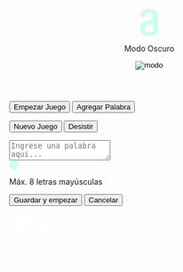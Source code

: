 <!DOCTYPE html>
<html lang="es">

<head>
  <meta charset="UTF-8" />
  <meta http-equiv="X-UA-Compatible" content="IE=edge" />
  <meta name="viewport" content="width=device-width, initial-scale=1.0" />
  <link rel="shortcut icon" href="logo.png" type="image/x-icon" />
  <link rel="preconnect" href="https://fonts.googleapis.com" />
  <link rel="preconnect" href="https://fonts.gstatic.com" crossorigin />
  <link href="https://fonts.googleapis.com/css2?family=Press+Start+2P&display=swap" rel="stylesheet" />
  <link href="https://fonts.googleapis.com/css2?family=Inter:wght@100;200;300;400;500;600;700;800;900&display=swap"
    rel="stylesheet" />
  <link rel="stylesheet" href="reset.css" />
  <link rel="stylesheet" href="estilos.css" />
  <title>Juego del ahorcado</title>
  
</head>

<body>
  <header>
    <div class="contenedor">
      <div class="header">
        <svg width="32" height="48" viewBox="0 0 32 48" fill="none" xmlns="http://www.w3.org/2000/svg">
          <path id="logo" fill-rule="evenodd" clip-rule="evenodd"
            d="M23.3958 23.6529C23.3524 23.9311 23.2466 24.1959 23.0863 24.4275C22.926 24.659 22.7154 24.8512 22.4703 24.9898C21.9766 25.3086 21.5447 25.468 21.1077 25.6274C20.177 25.9488 19.1974 26.2702 18.1613 26.643C17.0687 27.0157 16.0891 27.3885 15.215 27.6585C14.1249 28.0313 13.0888 28.3526 12.1041 28.7254C11.3633 29.0425 10.6674 29.4556 10.0345 29.9544C9.44584 30.4877 8.93212 31.0983 8.50734 31.7695C8.07027 32.515 7.79518 33.4766 7.79518 34.5975C7.79518 36.842 8.34022 38.5491 9.43289 39.6161C10.523 40.7396 12.5438 41.2718 15.5389 41.2718C18.5933 41.2718 20.6655 40.6856 21.7607 39.5107C22.8482 38.3357 23.3932 36.6826 23.3932 34.5487V23.6529H23.3958ZM15.5415 0C20.8891 0 24.815 1.01553 27.3217 3.09802C29.831 5.12908 31.0856 7.74119 31.0856 10.8366V37.2148C31.0856 38.2817 30.8696 39.4567 30.4891 40.737C30.1035 42.0225 29.3425 43.1949 28.1418 44.2592C26.9977 45.3313 25.4166 46.2389 23.3984 46.933C21.3802 47.6272 18.7629 48 15.5441 48C12.3304 48 9.70798 47.6272 7.69234 46.933C5.6767 46.2389 4.09298 45.3313 2.9489 44.2592C1.8846 43.3001 1.07834 42.089 0.604178 40.737C0.218532 39.4592 0 38.2843 0 37.2174V33.001C0 30.7565 0.599036 28.674 1.79968 26.8563C3.00032 24.9898 4.68945 23.7095 6.8722 22.9073C7.96229 22.5345 9.21693 22.1618 10.6335 21.681C12.0527 21.1976 13.3588 20.7169 14.6699 20.2927C15.9811 19.8633 17.1252 19.434 18.1048 19.0586C18.6959 18.8221 19.2963 18.6094 19.9044 18.421L20.8866 17.9402C21.2722 17.7268 21.6501 17.4055 22.0332 16.9787C22.4137 16.5545 22.7402 16.0737 23.0153 15.5389C23.306 14.9599 23.4557 14.3203 23.4524 13.6724V11.9627C23.4564 11.3361 23.3249 10.716 23.0667 10.145C22.8508 9.5023 22.4137 8.91612 21.8147 8.38393C21.2156 7.84917 20.3955 7.42239 19.416 7.09845C18.4338 6.78222 17.1278 6.62025 15.6521 6.62025C12.5977 6.62025 10.5795 7.21157 9.48945 8.43535C8.5639 9.50488 8.01885 10.8392 7.91087 12.3329C7.91087 12.6543 7.63835 12.8677 7.30927 12.8677L0.658168 12.9757C0.500177 12.9764 0.348309 12.9146 0.235632 12.8039C0.122956 12.6931 0.0585941 12.5423 0.0565613 12.3844V10.8418C0.0565613 9.3429 0.331655 7.95458 0.930691 6.62025C1.5323 5.28334 2.46042 4.16497 3.71248 3.20086C4.96711 2.24189 6.60482 1.44231 8.56647 0.907552C10.4767 0.26481 12.8214 0 15.5466 0H15.5415Z"
            fill="#C7FFED" />
        </svg>
        <div class="modo">
          <p id="text_modo">Modo Oscuro</p>
          <input id="modo" type="image" src="modooscuro.jpg" alt="modo"/>
        </div>
      </div>
    </div>
  </header>
  <main>
    <div class="contenedor main">
      <div id="menu" class="menu">
        <form class="btns_menu">
          <input id="start" class="btn btn-primary" type="button" value="Empezar Juego" />
          <input id="add" class="btn btn-secondary" type="button" value="Agregar Palabra" />
        </form>
      </div>
      <div id="juego" class="no-display">
        <div class="state-nodisplay"></div>
        <canvas class="ahorcado" width="355" height="354"></canvas>
        <div class="correctas"></div>
        <div class="incorrectas"></div>
        <div class="teclado">
          <div class="fila1"></div>
          <div class="fila2"></div>
          <div class="fila3"></div>
        </div>
        <form class="btns_juego">
          <input id="new" class="btn btn-primary" type="button" value="Nuevo Juego" />
          <input id="des" class="btn btn-secondary" type="button" value="Desistir" />
        </form>
      </div>
      <div id="addWord" class="no-display">
        <form class="addWord_form">
          <textarea name="text_in_area" id="texto" placeholder="Ingrese una palabra aqui..." required></textarea>
          <div class="info">
            <svg width="16" height="16" viewBox="0 0 16 16" fill="none" xmlns="http://www.w3.org/2000/svg">
              <path id="exclamacion"
                d="M16 8C16 10.1217 15.1571 12.1566 13.6569 13.6569C12.1566 15.1571 10.1217 16 8 16C5.87827 16 3.84344 15.1571 2.34315 13.6569C0.842855 12.1566 0 10.1217 0 8C0 5.87827 0.842855 3.84344 2.34315 2.34315C3.84344 0.842855 5.87827 0 8 0C10.1217 0 12.1566 0.842855 13.6569 2.34315C15.1571 3.84344 16 5.87827 16 8ZM8 4C7.87361 4.00007 7.74863 4.02662 7.63312 4.07793C7.51761 4.12924 7.41413 4.20418 7.32934 4.29791C7.24456 4.39165 7.18035 4.5021 7.14084 4.62217C7.10134 4.74223 7.08743 4.86923 7.1 4.995L7.45 8.502C7.46176 8.63977 7.5248 8.76811 7.62664 8.86164C7.72849 8.95516 7.86173 9.00705 8 9.00705C8.13827 9.00705 8.27151 8.95516 8.37336 8.86164C8.4752 8.76811 8.53824 8.63977 8.55 8.502L8.9 4.995C8.91257 4.86923 8.89866 4.74223 8.85915 4.62217C8.81965 4.5021 8.75544 4.39165 8.67066 4.29791C8.58587 4.20418 8.48239 4.12924 8.36688 4.07793C8.25137 4.02662 8.12639 4.00007 8 4ZM8.002 10C7.73678 10 7.48243 10.1054 7.29489 10.2929C7.10736 10.4804 7.002 10.7348 7.002 11C7.002 11.2652 7.10736 11.5196 7.29489 11.7071C7.48243 11.8946 7.73678 12 8.002 12C8.26722 12 8.52157 11.8946 8.70911 11.7071C8.89664 11.5196 9.002 11.2652 9.002 11C9.002 10.7348 8.89664 10.4804 8.70911 10.2929C8.52157 10.1054 8.26722 10 8.002 10Z"
                fill="#C7FFED" />
            </svg>
            <p id="warning">Máx. 8 letras mayúsculas</p>
          </div>
          <div class="btns_addWord">
            <input id="save" class="btn btn-primary" type="button" value="Guardar y empezar" />
            <input id="cancel" class="btn btn-secondary" type="button" value="Cancelar" />
          </div>
          <dialog id="dialog" class="dialog">
            <input type="button" value="x" />
            <p>Solo se admiten letras mayúsculas sin acentos.</p>
          </dialog>
          <dialog id="dialog2" class="dialog">
            <input type="button" value="x" />
            <p>La palabra debe tener como maximo 8 letras y como minimo 1 letra.</p>
          </dialog>
        </form>
      </div>
    </div>
  </main>
  <footer>
    <div class="contenedor footer">
      <div id="info_footer">
        <a href="https://github.com/Lorena-Caracci"><svg xmlns="http://www.w3.org/2000/svg" width="40" height="40"
            viewBox="0 0 24 24">
            <path
              d="M19 0h-14c-2.761 0-5 2.239-5 5v14c0 2.761 2.239 5 5 5h14c2.762 0 5-2.239 5-5v-14c0-2.761-2.238-5-5-5zm-4.466 19.59c-.405.078-.534-.171-.534-.384v-2.195c0-.747-.262-1.233-.55-1.481 1.782-.198 3.654-.875 3.654-3.947 0-.874-.312-1.588-.823-2.147.082-.202.356-1.016-.079-2.117 0 0-.671-.215-2.198.82-.64-.18-1.324-.267-2.004-.271-.68.003-1.364.091-2.003.269-1.528-1.035-2.2-.82-2.2-.82-.434 1.102-.16 1.915-.077 2.118-.512.56-.824 1.273-.824 2.147 0 3.064 1.867 3.751 3.645 3.954-.229.2-.436.552-.508 1.07-.457.204-1.614.557-2.328-.666 0 0-.423-.768-1.227-.825 0 0-.78-.01-.055.487 0 0 .525.246.889 1.17 0 0 .463 1.428 2.688.944v1.489c0 .211-.129.459-.528.385-3.18-1.057-5.472-4.056-5.472-7.59 0-4.419 3.582-8 8-8s8 3.581 8 8c0 3.533-2.289 6.531-5.466 7.59z"
              fill="#FFF" />
          </svg></a>
        <a href="https://www.linkedin.com/in/lorenacaracci/"><svg xmlns="http://www.w3.org/2000/svg" width="24"
            height="24" viewBox="0 0 24 24">
            <path
              d="M19 0h-14c-2.761 0-5 2.239-5 5v14c0 2.761 2.239 5 5 5h14c2.762 0 5-2.239 5-5v-14c0-2.761-2.238-5-5-5zm-11 19h-3v-11h3v11zm-1.5-12.268c-.966 0-1.75-.79-1.75-1.764s.784-1.764 1.75-1.764 1.75.79 1.75 1.764-.783 1.764-1.75 1.764zm13.5 12.268h-3v-5.604c0-3.368-4-3.113-4 0v5.604h-3v-11h3v1.765c1.396-2.586 7-2.777 7 2.476v6.759z"
              fill="#FFF" />
          </svg></a>
      </div>
      <div id="oracleAlura">
        <svg xmlns="http://www.w3.org/2000/svg" width="220" height="55" fill="none" >
          <rect id="backgroundrect" width="100%" height="100%" x="0" y="0" fill="none" stroke="none" />
          <g class="currentLayer">
            <title>Layer 1</title>
            <path
              d="M52.52 35.21h8.038l-4.244-6.854-7.796 12.383h-3.56l9.495-14.851a2.234 2.234 0 0 1 1.861-.963c.742 0 1.427.35 1.834.942l9.522 14.879h-3.552l-1.676-2.768h-8.146l-1.776-2.767Zm36.877 2.761V25.068H86.38V39.24c0 .385.164.763.449 1.041.285.3.685.464 1.099.464h13.73l1.791-2.768H89.397v-.007Zm-49.845-2.31a5.292 5.292 0 0 0 5.293-5.3c0-2.925-2.361-5.3-5.293-5.3H26.37v15.67h3.01V27.836h9.972a2.527 2.527 0 0 1 2.533 2.525 2.545 2.545 0 0 1-2.533 2.547l-8.495-.007 9.002 7.839h4.372l-6.041-5.072h1.362v-.007ZM7.839 40.738h9.109a7.82 7.82 0 0 0 7.825-7.832c0-4.33-3.488-7.84-7.825-7.84H7.839c-4.33 0-7.839 3.51-7.839 7.84s3.51 7.832 7.84 7.832Zm8.895-2.76H8.032a5.072 5.072 0 0 1-5.065-5.072 5.062 5.062 0 0 1 5.065-5.072h8.702a5.06 5.06 0 0 1 5.071 5.072 5.064 5.064 0 0 1-5.071 5.071Zm57.213 2.76h9.301l1.762-2.76H74.16a5.075 5.075 0 0 1-5.078-5.072 5.066 5.066 0 0 1 5.079-5.072h8.83l1.784-2.767h-10.82c-4.33 0-7.847 3.51-7.847 7.839-.007 4.33 3.51 7.832 7.839 7.832Zm36.849-2.76a5.066 5.066 0 0 1-4.879-3.688h12.875l1.776-2.76h-14.651a5.058 5.058 0 0 1 4.879-3.689h8.837l1.769-2.767h-10.806c-4.323 0-7.832 3.51-7.832 7.839a7.83 7.83 0 0 0 7.832 7.832h9.301l1.769-2.76h-10.87"
              fill="#ffffff" id="svg_1" class="" fill-opacity="1" />
            <path d="M140.968 26.994h-1.355v11.605h1.355V26.994Z" fill="#ffffff" id="svg_2" class="selected"
              fill-opacity="1" />
            <path
              d="M146.094 33.47v-1.354h-11.605v1.355h11.605ZM175.135 7h2.717c.143 0 .264.121.264.264v27.29a.268.268 0 0 1-.264.264h-2.717a.268.268 0 0 1-.264-.264V7.264c0-.143.121-.264.264-.264Zm18.716 22.454v.692c0 .307-.05.714-.164 1.241-.092.5-.356 1.028-.806 1.527-.428.5-1.07.956-1.954 1.334-.885.356-2.069.549-3.595.549-1.527 0-2.718-.193-3.595-.55-.885-.356-1.498-.805-1.955-1.333-.428-.5-.713-1.027-.806-1.548-.092-.52-.164-.906-.164-1.213V14.597c0-.143.122-.264.264-.264h2.718c.143 0 .264.12.264.264v14.55c0 .479.071.835.143 1.1.071.285.213.548.406.784.214.264.521.45.956.62.406.164.977.264 1.69.264.735 0 1.334-.092 1.762-.264.428-.164.763-.356.977-.592a1.6 1.6 0 0 0 .45-.763c.071-.285.164-.5.164-1.17v-14.53c0-.142.121-.263.264-.263h2.717c.143 0 .264.12.264.264v14.857Zm9.28-15.093h1.833c.164 0 .286.164.236.307l-.621 2.382c-.021.122-.142.193-.235.193h-1.284c-.692 0-1.241.093-1.669.285-.407.193-.763.378-.977.642-.214.264-.357.5-.428.763-.072.286-.093.521-.093.764V34.554a.268.268 0 0 1-.264.264h-2.739a.268.268 0 0 1-.264-.264V19.026c0-.285.05-.692.164-1.212.093-.521.357-1.028.806-1.548.428-.5 1.07-.956 1.955-1.334.848-.385 2.061-.57 3.58-.57Zm-37.455 0c2.212 0 3.859.428 4.908 1.313 1.027.884 1.548 1.975 1.548 3.288V30.146c0 .45-.093.956-.264 1.498-.164.55-.478 1.049-.956 1.498-.478.45-1.141.835-1.976 1.141-.834.307-1.926.45-3.26.45-1.355 0-2.425-.164-3.259-.45-.835-.285-1.498-.691-1.976-1.14-.478-.45-.813-.957-.956-1.499-.164-.549-.264-1.048-.264-1.498v-1.783c0-.956.264-1.833.735-2.618a3.968 3.968 0 0 1 2.097-1.669c.449-.164.956-.306 1.548-.52.57-.215 1.141-.379 1.69-.593.549-.192.999-.356 1.427-.499.406-.164.663-.235.763-.285.093-.05.235-.121.378-.214.164-.093.307-.235.478-.378.164-.193.285-.378.378-.592.121-.236.164-.5.164-.806v-.713c0-.264-.05-.5-.164-.785-.093-.285-.285-.5-.521-.735-.235-.235-.592-.406-.998-.55-.407-.142-.928-.213-1.57-.213-1.262 0-2.097.264-2.575.785-.378.449-.62.998-.663 1.64 0 .143-.121.236-.264.236h-2.668a.268.268 0 0 1-.263-.264v-.664c0-.642.121-1.24.356-1.783.236-.55.621-1.049 1.17-1.477a5.477 5.477 0 0 1 2.026-.977c.813-.185 1.79-.328 2.931-.328Zm3.267 10.043c-.05.264-.192.428-.378.571a2.517 2.517 0 0 1-.57.285c-.379.143-.814.286-1.242.428a21.63 21.63 0 0 1-1.241.428c-.449.164-.906.307-1.284.45a5.13 5.13 0 0 0-.884.52c-.236.214-.428.45-.621.785-.192.335-.285.713-.285 1.191 0 .956.235 1.67.692 2.14.449.45 1.312.713 2.546.713 1.263 0 2.119-.264 2.597-.734.449-.5.692-1.192.692-2.098l-.022-4.679Zm43.953-10.043c2.211 0 3.859.428 4.908 1.313 1.027.884 1.548 1.975 1.548 3.288V30.146c0 .45-.093.956-.264 1.498-.164.55-.478 1.049-.956 1.498-.478.45-1.141.835-1.976 1.141-.835.307-1.926.45-3.26.45-1.355 0-2.432-.164-3.26-.45-.834-.285-1.497-.691-1.975-1.14-.478-.45-.806-.957-.956-1.499-.164-.549-.264-1.048-.264-1.498v-1.783c0-.956.264-1.833.735-2.618a3.968 3.968 0 0 1 2.097-1.669c.449-.164.956-.306 1.548-.52.57-.215 1.141-.379 1.69-.593.549-.192.999-.356 1.427-.499.406-.164.663-.235.763-.285.093-.05.235-.121.378-.214.164-.093.307-.235.478-.378.164-.193.285-.378.378-.592.121-.236.164-.5.164-.806v-.713c0-.264-.05-.5-.164-.785-.093-.285-.285-.5-.521-.735-.264-.235-.592-.406-.998-.55-.407-.142-.928-.213-1.57-.213-1.262 0-2.097.264-2.575.785-.378.449-.62.998-.663 1.64 0 .143-.121.236-.264.236h-2.739a.268.268 0 0 1-.264-.264v-.664c0-.642.121-1.24.357-1.783.235-.55.62-1.049 1.17-1.477a5.472 5.472 0 0 1 2.025-.977 14.326 14.326 0 0 1 3.003-.328Zm3.239 10.043c-.05.264-.193.428-.378.571a2.523 2.523 0 0 1-.571.285c-.378.143-.806.286-1.241.428a21.63 21.63 0 0 1-1.241.428c-.45.164-.906.307-1.284.45a5.138 5.138 0 0 0-.885.52c-.235.214-.428.45-.62.785-.193.307-.286.713-.286 1.191 0 .956.236 1.67.692 2.14.45.45 1.313.713 2.547.713 1.262 0 2.118-.264 2.596-.734.449-.5.692-1.192.692-2.098l-.021-4.679ZM179.264 38.934c0-.128.107-.25.25-.25h1.562c.129 0 .25.122.25.25v7.005h3.124c.143 0 .25.12.25.25v1.426c0 .128-.107.25-.25.25h-4.929a.252.252 0 0 1-.249-.25v-8.68h-.008ZM185.22 47.522l4.109-8.823c.043-.079.128-.143.221-.143h.128c.093 0 .186.064.222.143l4.108 8.823c.079.171-.028.343-.221.343h-1.455c-.236 0-.343-.079-.457-.329l-.47-1.034h-3.567l-.471 1.049a.483.483 0 0 1-.47.313h-1.441c-.214 0-.314-.17-.236-.342Zm5.386-2.803-.999-2.161h-.014l-.985 2.16h1.998ZM195.791 40.61h-1.876a.252.252 0 0 1-.249-.25v-1.426c0-.128.107-.25.249-.25h5.821c.143 0 .25.122.25.25v1.427c0 .128-.107.25-.25.25h-1.876v7.004c0 .128-.121.25-.25.25h-1.576a.263.263 0 0 1-.25-.25V40.61h.007ZM199.643 47.522l4.109-8.823c.043-.079.128-.143.221-.143h.128c.093 0 .186.064.221.143l4.109 8.823c.078.171-.029.343-.221.343h-1.455c-.236 0-.343-.079-.457-.329l-.471-1.034h-3.566l-.471 1.049a.483.483 0 0 1-.471.313h-1.44c-.207 0-.314-.17-.236-.342Zm5.393-2.803-.999-2.161h-.014l-.985 2.16h1.998ZM210.414 38.763a.243.243 0 0 1 .235-.207h.207c.064 0 .186.05.221.128l3.046 5.664h.029l3.045-5.664a.292.292 0 0 1 .221-.128h.207c.107 0 .221.093.236.207l1.483 8.816c.029.171-.092.285-.249.285h-1.548c-.121 0-.236-.106-.25-.206l-.592-4.052h-.028l-2.204 4.251a.311.311 0 0 1-.222.143h-.235a.277.277 0 0 1-.221-.143l-2.218-4.25h-.029l-.578 4.05a.254.254 0 0 1-.249.208h-1.548c-.157 0-.278-.122-.25-.286l1.491-8.816Z"
              fill="#ffffff" id="svg_3" class="" fill-opacity="1" />
          </g>
        </svg>
      </div>
    </div>
  </footer>
</body>
<script src="ahorcado.js"></script>

</html>
